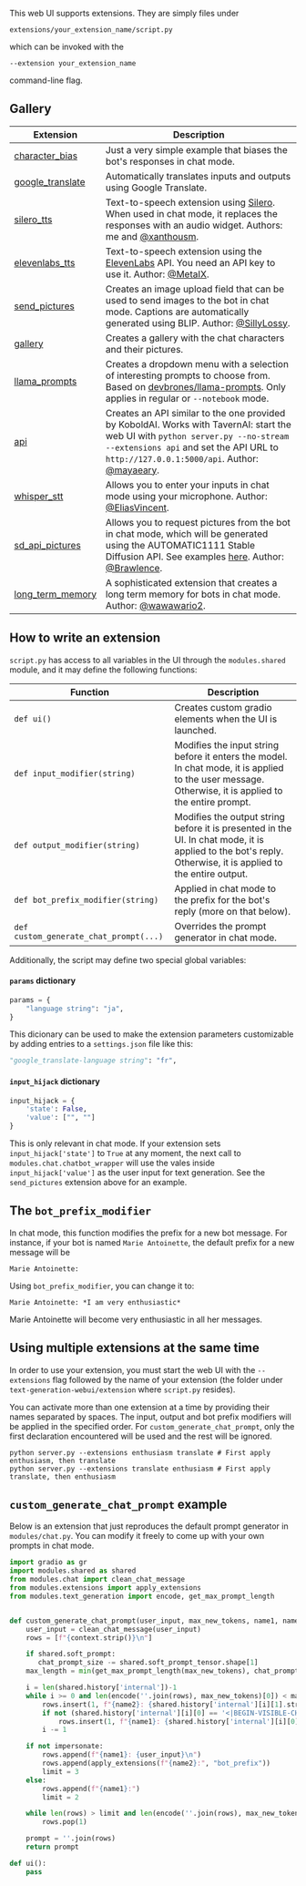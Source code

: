 This web UI supports extensions. They are simply files under 

```
extensions/your_extension_name/script.py
```

which can be invoked with the 

```
--extension your_extension_name
```

command-line flag.

## Gallery

|Extension|Description|
|---------|-----------|
|[character_bias](https://github.com/oobabooga/text-generation-webui/blob/main/extensions/character_bias/script.py)| Just a very simple example that biases the bot's responses in chat mode.|
|[google_translate](https://github.com/oobabooga/text-generation-webui/blob/main/extensions/google_translate/script.py)| Automatically translates inputs and outputs using Google Translate.|
|[silero_tts](https://github.com/oobabooga/text-generation-webui/blob/main/extensions/silero_tts/script.py)| Text-to-speech extension using [Silero](https://github.com/snakers4/silero-models). When used in chat mode, it replaces the responses with an audio widget. Authors: me and [@xanthousm](https://github.com/xanthousm). |
|[elevenlabs_tts](https://github.com/oobabooga/text-generation-webui/tree/main/extensions/elevenlabs_tts)| Text-to-speech extension using the [ElevenLabs](https://beta.elevenlabs.io/) API. You need an API key to use it. Author: [@MetaIX](https://github.com/MetaIX). |
|[send_pictures](https://github.com/oobabooga/text-generation-webui/blob/main/extensions/send_pictures/script.py)| Creates an image upload field that can be used to send images to the bot in chat mode. Captions are automatically generated using BLIP. Author: [@SillyLossy](https://github.com/sillylossy).|
|[gallery](https://github.com/oobabooga/text-generation-webui/blob/main/extensions/gallery/script.py)| Creates a gallery with the chat characters and their pictures. |
|[llama_prompts](https://github.com/oobabooga/text-generation-webui/tree/main/extensions/llama_prompts)| Creates a dropdown menu with a selection of interesting prompts to choose from. Based on [devbrones/llama-prompts](https://github.com/devbrones/llama-prompts). Only applies in regular or `--notebook` mode. |
|[api](https://github.com/oobabooga/text-generation-webui/tree/main/extensions/api)| Creates an API similar to the one provided by KoboldAI. Works with TavernAI: start the web UI with `python server.py --no-stream --extensions api` and set the API URL to `http://127.0.0.1:5000/api`. Author: [@mayaeary](https://github.com/mayaeary).|
|[whisper_stt](https://github.com/oobabooga/text-generation-webui/tree/main/extensions/whisper_stt)| Allows you to enter your inputs in chat mode using your microphone. Author: [@EliasVincent](https://github.com/EliasVincent).|
|[sd_api_pictures](https://github.com/oobabooga/text-generation-webui/tree/main/extensions/sd_api_pictures)| Allows you to request pictures from the bot in chat mode, which will be generated using the AUTOMATIC1111 Stable Diffusion API. See examples [here](https://github.com/oobabooga/text-generation-webui/pull/309). Author: [@Brawlence](https://github.com/Brawlence).|
|[long_term_memory](https://github.com/wawawario2/text-generation-webui) | A sophisticated extension that creates a long term memory for bots in chat mode. Author: [@wawawario2](https://github.com/wawawario2). |

## How to write an extension

`script.py` has access to all variables in the UI through the `modules.shared` module, and it may define the following functions:

| Function        | Description |
|-------------|-------------|
| `def ui()` | Creates custom gradio elements when the UI is launched. | 
| `def input_modifier(string)`  | Modifies the input string before it enters the model. In chat mode, it is applied to the user message. Otherwise, it is applied to the entire prompt. |
| `def output_modifier(string)`  | Modifies the output string before it is presented in the UI. In chat mode, it is applied to the bot's reply. Otherwise, it is applied to the entire output. |
| `def bot_prefix_modifier(string)`  | Applied in chat mode to the prefix for the bot's reply (more on that below). |
| `def custom_generate_chat_prompt(...)` | Overrides the prompt generator in chat mode. |

Additionally, the script may define two special global variables:

#### `params` dictionary

```python
params = {
    "language string": "ja",
}
```

This dicionary can be used to make the extension parameters customizable by adding entries to a `settings.json` file like this:

```python
"google_translate-language string": "fr",
``` 

#### `input_hijack` dictionary

```python
input_hijack = {
    'state': False,
    'value': ["", ""]
}
```
This is only relevant in chat mode. If your extension sets `input_hijack['state']` to `True` at any moment, the next call to `modules.chat.chatbot_wrapper` will use the vales inside `input_hijack['value']` as the user input for text generation. See the `send_pictures` extension above for an example.

## The `bot_prefix_modifier`

In chat mode, this function modifies the prefix for a new bot message. For instance, if your bot is named `Marie Antoinette`, the default prefix for a new message will be

```
Marie Antoinette:
```

Using `bot_prefix_modifier`, you can change it to:

```
Marie Antoinette: *I am very enthusiastic*
```
 
Marie Antoinette will become very enthusiastic in all her messages.

## Using multiple extensions at the same time

In order to use your extension, you must start the web UI with the `--extensions` flag followed by the name of your extension (the folder under `text-generation-webui/extension` where `script.py` resides).

You can activate more than one extension at a time by providing their names separated by spaces. The input, output and bot prefix modifiers will be applied in the specified order. For `custom_generate_chat_prompt`, only the first declaration encountered will be used and the rest will be ignored.

```
python server.py --extensions enthusiasm translate # First apply enthusiasm, then translate
python server.py --extensions translate enthusiasm # First apply translate, then enthusiasm
```

## `custom_generate_chat_prompt` example

Below is an extension that just reproduces the default prompt generator in `modules/chat.py`. You can modify it freely to come up with your own prompts in chat mode.

```python
import gradio as gr
import modules.shared as shared
from modules.chat import clean_chat_message
from modules.extensions import apply_extensions
from modules.text_generation import encode, get_max_prompt_length


def custom_generate_chat_prompt(user_input, max_new_tokens, name1, name2, context, chat_prompt_size, impersonate=False):
    user_input = clean_chat_message(user_input)
    rows = [f"{context.strip()}\n"]

    if shared.soft_prompt:
       chat_prompt_size -= shared.soft_prompt_tensor.shape[1]
    max_length = min(get_max_prompt_length(max_new_tokens), chat_prompt_size)

    i = len(shared.history['internal'])-1
    while i >= 0 and len(encode(''.join(rows), max_new_tokens)[0]) < max_length:
        rows.insert(1, f"{name2}: {shared.history['internal'][i][1].strip()}\n")
        if not (shared.history['internal'][i][0] == '<|BEGIN-VISIBLE-CHAT|>'):
            rows.insert(1, f"{name1}: {shared.history['internal'][i][0].strip()}\n")
        i -= 1

    if not impersonate:
        rows.append(f"{name1}: {user_input}\n")
        rows.append(apply_extensions(f"{name2}:", "bot_prefix"))
        limit = 3
    else:
        rows.append(f"{name1}:")
        limit = 2

    while len(rows) > limit and len(encode(''.join(rows), max_new_tokens)[0]) >= max_length:
        rows.pop(1)

    prompt = ''.join(rows)
    return prompt

def ui():
    pass
```

